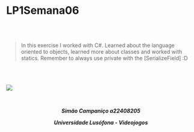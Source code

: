 # LP1Semana06

<br>
<br>

>In this exercise I worked with C#.
>Learned about the language oriented to objects, learned more about classes and worked with statics.
>Remember to always use private with the [SerializeField] :D

<br>
<br>

![](https://animeflix.com.br/wp-content/uploads/2025/01/Solo-leveling-1.jpg)


<br>


***<p style="text-align:center;">Simão Campaniço a22408205</p>***

***<p style="text-align:center;">Universidade Lusófona - Videojogos</p>***
